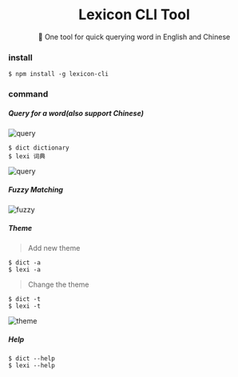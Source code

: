 <div align="center">
  <h1 style="border:0">Lexicon CLI Tool</h1>
  📌 One tool for quick querying word in English and Chinese 
</div>

### install

```shell
$ npm install -g lexicon-cli
```

### command

##### Query for a word(also support Chinese)

![query](https://raw.githubusercontent.com/RogerZZZZZ/lexicon-cli/master/gif/query.gif)

```shell
$ dict dictionary
$ lexi 词典
```
![query](https://raw.githubusercontent.com/RogerZZZZZ/lexicon-cli/master/gif/query.gif)

##### Fuzzy Matching

![fuzzy](https://raw.githubusercontent.com/RogerZZZZZ/lexicon-cli/master/gif/fuzzy.gif)

##### Theme

> Add new theme

```shell
$ dict -a
$ lexi -a
```

> Change the theme

```shell
$ dict -t
$ lexi -t
```

![theme](https://raw.githubusercontent.com/RogerZZZZZ/lexicon-cli/master/gif/theme.gif)


##### Help

```shell
$ dict --help
$ lexi --help
```